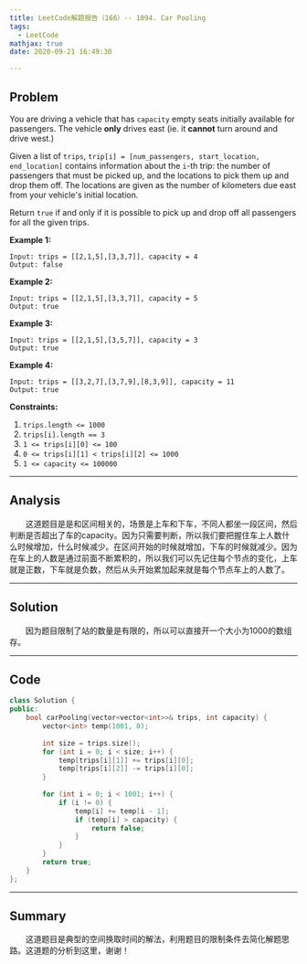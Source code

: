 ```yaml
---
title: LeetCode解题报告（166）-- 1094. Car Pooling
tags:
  - LeetCode
mathjax: true
date: 2020-09-21 16:49:30

---
```


## Problem

You are driving a vehicle that has `capacity` empty seats initially available for passengers.  The vehicle **only** drives east (ie. it **cannot** turn around and drive west.)

Given a list of `trips`, `trip[i] = [num_passengers, start_location, end_location]` contains information about the `i`-th trip: the number of passengers that must be picked up, and the locations to pick them up and drop them off.  The locations are given as the number of kilometers due east from your vehicle's initial location.

Return `true` if and only if it is possible to pick up and drop off all passengers for all the given trips. 

<!-- more -->

**Example 1:**

```
Input: trips = [[2,1,5],[3,3,7]], capacity = 4
Output: false
```

**Example 2:**

```
Input: trips = [[2,1,5],[3,3,7]], capacity = 5
Output: true
```

**Example 3:**

```
Input: trips = [[2,1,5],[3,5,7]], capacity = 3
Output: true
```

**Example 4:**

```
Input: trips = [[3,2,7],[3,7,9],[8,3,9]], capacity = 11
Output: true
```

**Constraints:**

1. `trips.length <= 1000`
2. `trips[i].length == 3`
3. `1 <= trips[i][0] <= 100`
4. `0 <= trips[i][1] < trips[i][2] <= 1000`
5. `1 <= capacity <= 100000`

------

## Analysis

&emsp;&emsp;这道题目是是和区间相关的，场景是上车和下车，不同人都坐一段区间，然后判断是否超出了车的capacity。因为只需要判断，所以我们要把握住车上人数什么时候增加，什么时候减少。在区间开始的时候就增加，下车的时候就减少。因为在车上的人数是通过前面不断累积的，所以我们可以先记住每个节点的变化，上车就是正数，下车就是负数，然后从头开始累加起来就是每个节点车上的人数了。

------

## Solution

&emsp;&emsp;因为题目限制了站的数量是有限的，所以可以直接开一个大小为1000的数组存。

------

## Code

```c++
class Solution {
public:
    bool carPooling(vector<vector<int>>& trips, int capacity) {
        vector<int> temp(1001, 0);
        
        int size = trips.size();
        for (int i = 0; i < size; i++) {
            temp[trips[i][1]] += trips[i][0];
            temp[trips[i][2]] -= trips[i][0];
        }
        
        for (int i = 0; i < 1001; i++) {
            if (i != 0) {
                temp[i] += temp[i - 1];
                if (temp[i] > capacity) {
                    return false;
                }
            }
        }
        return true;
    }
};
```

------

## Summary

&emsp;&emsp;这道题目是典型的空间换取时间的解法，利用题目的限制条件去简化解题思路。这道题的分析到这里，谢谢！
